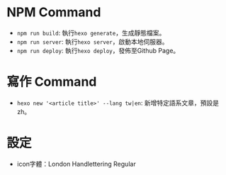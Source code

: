# NPM Command
- ```npm run build```: 執行```hexo generate```，生成靜態檔案。
- ```npm run server```: 執行```hexo server```，啟動本地伺服器。
- ```npm run deploy```: 執行```hexo deploy```，發佈至Github Page。

# 寫作 Command
- ```hexo new '<article title>' --lang tw|en```: 新增特定語系文章，預設是zh。

# 設定
- icon字體：London Handlettering Regular